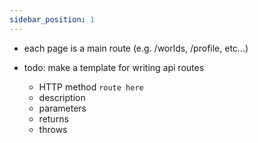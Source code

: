 ```yaml
---
sidebar_position: 1
---
```


- each page is a main route (e.g. /worlds, /profile, etc...)

- todo: make a template for writing api routes
  * HTTP method `route here`
  * description
  * parameters
  * returns
  * throws